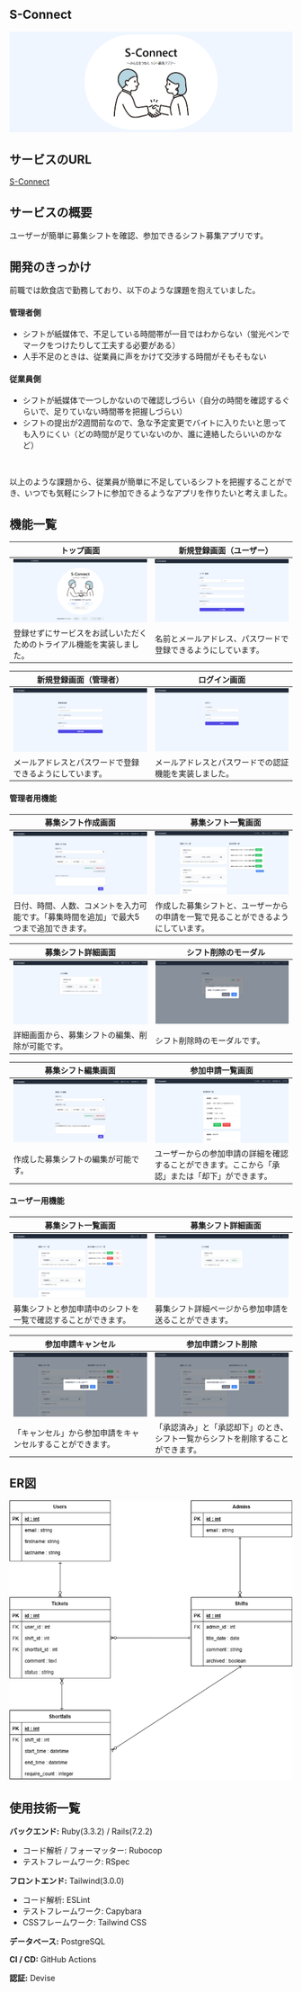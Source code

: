 ## S-Connect
![ヘッダー画像](app/assets/images/app-image.png)

## サービスのURL
[S-Connect](https://s-connect-c2ee3957a547.herokuapp.com/)

## サービスの概要
ユーザーが簡単に募集シフトを確認、参加できるシフト募集アプリです。

## 開発のきっかけ
前職では飲食店で勤務しており、以下のような課題を抱えていました。
#### 管理者側
- シフトが紙媒体で、不足している時間帯が一目ではわからない（蛍光ペンでマークをつけたりして工夫する必要がある）
- 人手不足のときは、従業員に声をかけて交渉する時間がそもそもない
#### 従業員側
- シフトが紙媒体で一つしかないので確認しづらい（自分の時間を確認するぐらいで、足りていない時間帯を把握しづらい）
- シフトの提出が2週間前なので、急な予定変更でバイトに入りたいと思っても入りにくい（どの時間が足りていないのか、誰に連絡したらいいのかなど）

<br>

以上のような課題から、従業員が簡単に不足しているシフトを把握することができ、いつでも気軽にシフトに参加できるようなアプリを作りたいと考えました。

## 機能一覧
| トップ画面 |　新規登録画面（ユーザー） |
| ---- | ---- |
| ![トップ画面](app/assets/images/top-page.png) | ![新規登録画面（ユーザー）](app/assets/images/user-registraion-page.png) |
| 登録せずにサービスをお試しいただくためのトライアル機能を実装しました。 | 名前とメールアドレス、パスワードで登録できるようにしています。 |

| 新規登録画面（管理者） | ログイン画面 |
| ---- | ---- |
| ![新規登録画面（管理者）](app/assets/images/admin-registration-page.png) | ![ログイン画面](app/assets/images/user-login-page.png) |
| メールアドレスとパスワードで登録できるようにしています。 | メールアドレスとパスワードでの認証機能を実装しました。 |

#### 管理者用機能
| 募集シフト作成画面 |　募集シフト一覧画面 |
| ---- | ---- |
| ![募集シフト作成画面](app/assets/images/admin-new-page.png) | ![募集シフト一覧画面](app/assets/images/admin-index-page.png) |
| 日付、時間、人数、コメントを入力可能です。「募集時間を追加」で最大5つまで追加できます。 | 作成した募集シフトと、ユーザーからの申請を一覧で見ることができるようにしています。 |

| 募集シフト詳細画面 |　シフト削除のモーダル |
| ---- | ---- |
| ![募集シフト詳細画面](app/assets/images/admin-show-page.png) | ![シフト削除のモーダル](app/assets/images/shift-delete-modal.png) |
| 詳細画面から、募集シフトの編集、削除が可能です。 | シフト削除時のモーダルです。 |

| 募集シフト編集画面 | 参加申請一覧画面 |
| ---- | ---- |
| ![募集シフト編集画面](app/assets/images/admin-edit-page.png) | ![参加申請一覧画面](app/assets/images/admin-ticket-page.png) |
| 作成した募集シフトの編集が可能です。 | ユーザーからの参加申請の詳細を確認することができます。ここから「承認」または「却下」ができます。 |

#### ユーザー用機能
| 募集シフト一覧画面 |　募集シフト詳細画面 |
| ---- | ---- |
| ![募集シフト一覧画面](app/assets/images/user-index-page.png) | ![募集シフト詳細画面](app/assets/images/user-show-page.png) |
| 募集シフトと参加申請中のシフトを一覧で確認することができます。 | 募集シフト詳細ページから参加申請を送ることができます。 |

| 参加申請キャンセル | 参加申請シフト削除 |
| ---- | ---- |
| ![参加申請キャンセル](app/assets/images/ticket-cancel-modal.png) | ![参加申請シフト削除](app/assets/images/ticket-delete-modal.png) |
| 「キャンセル」から参加申請をキャンセルすることができます。 | 「承認済み」と「承認却下」のとき、シフト一覧からシフトを削除することができます。|

## ER図
![er-diagram](app/assets/images/S-Connect.drawio.png)

## 使用技術一覧
**バックエンド:** Ruby(3.3.2) / Rails(7.2.2)

- コード解析 / フォーマッター: Rubocop
- テストフレームワーク: RSpec

**フロントエンド:** Tailwind(3.0.0)

- コード解析: ESLint
- テストフレームワーク: Capybara
- CSSフレームワーク: Tailwind CSS

**データベース:** PostgreSQL

**CI / CD:** GitHub Actions

**認証:** Devise
